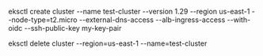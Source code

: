 eksctl create cluster --name test-cluster --version 1.29 --region us-east-1 --node-type=t2.micro --external-dns-access --alb-ingress-access --with-oidc --ssh-public-key my-key-pair

eksctl delete cluster --region=us-east-1 --name=test-cluster
